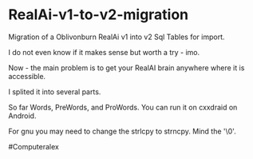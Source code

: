 # RealAi-v1-to-v2-migration
Migration of a Oblivonburn RealAi v1 into v2 Sql Tables for import.

I do not even know if it makes sense but worth a try - imo.

Now - the main problem is to get your RealAI brain anywhere where it is accessible.

I splited it into several parts. 

So far
Words, PreWords, and ProWords. You can run it on cxxdraid on Android.

For gnu you may need to change the strlcpy to strncpy. Mind the '\0'.

#Computeralex
